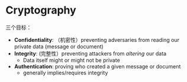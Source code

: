 # Cryptography



三个目标：

* **Confidentiality**: （机密性）preventing adversaries from reading our private data (message or document)
* **Integrity**: (完整性）preventing attackers from *altering* our data
  * Data itself might or might not be private
* **Authentication**: proving who created a given message or document
  * generally implies/requires integrity





